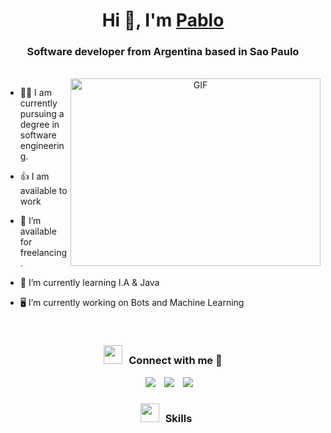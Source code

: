 <h1 align="center">Hi 👋, I'm <a href="https://100rabhcsmc.github.io/Me.io/" target="blank">
Pablo</a></h1>
<h3 align="center">Software developer from Argentina based in Sao Paulo </h3>

<br>

<a target="_blank" align="center">
  <img align="right" top="500" height="300" width="400" alt="GIF" src="https://media.giphy.com/media/SWoSkN6DxTszqIKEqv/giphy.gif">
</a>

- 🧑‍🎓 I am currently pursuing a degree in software engineering.

- 👍 I am available to work

- 🤝 I’m available for freelancing.

- 👾 I’m currently learning I.A & Java 

- 🖥 I’m currently working on Bots and Machine Learning


<br/>
<h3 align="center" > <img src="https://media.giphy.com/media/iY8CRBdQXODJSCERIr/giphy.gif" width="30" height="30" style="margin-right: 10px;">Connect with me 🤝 </h3>

<p align="center">

 <div align="center"  class="icons-social" style="margin-left: 10px;">
        <a style="margin-left: 10px;"  target="_blank" href="https://www.linkedin.com/in/pablomperezaguilar/">
			<img src="https://img.icons8.com/doodle/40/000000/linkedin--v2.png"></a>
        <a style="margin-left: 10px;" target="_blank" href="https://github.com/PabloPerezAguilar5">
		<img src="https://img.icons8.com/doodle/40/000000/github--v1.png"></a>
		<a style="margin-left: 10px;" target="_blank" <a href="mailto:pabloperezaguilaro@gmail.com">
				<img src="https://img.icons8.com/doodle/40/000000/gmail--v1.png"></a>

 

</p>
<h3 align="center" > <img src="https://media.giphy.com/media/iY8CRBdQXODJSCERIr/giphy.gif" width="30" height="30" style="margin-right: 10px;">Skills </h3>

